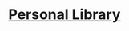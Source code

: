 # [Personal Library](https://www.freecodecamp.org/learn/quality-assurance/quality-assurance-projects/personal-library)
